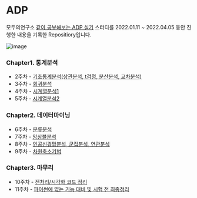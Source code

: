 # ADP

모두의연구소 [같이 공부해보는 ADP 실기](https://modulabs.co.kr/product/flip18th-5846-2021-12-10-082556/) 스터디를 2022.01.11 ~ 2022.04.05 동안 진행한 내용을 기록한 Repositiory입니다.

![image](https://user-images.githubusercontent.com/86636623/160516751-a653fa26-7a13-4710-b8d0-9fd722b8700b.png)


### Chapter1. 통계분석
- 2주차 - [기초통계분석(상관분석, t검정, 분산분석, 교차분석)](https://github.com/MinGyuGwon/ADP/blob/main/01_%EA%B8%B0%EC%B4%88%ED%86%B5%EA%B3%84%EB%B6%84%EC%84%9D(%EC%83%81%EA%B4%80%EB%B6%84%EC%84%9D%2C_t%EA%B2%80%EC%A0%95%2C_%EB%B6%84%EC%82%B0%EB%B6%84%EC%84%9D%2C_%EA%B5%90%EC%B0%A8%EB%B6%84%EC%84%9D).ipynb) 
- 3주차 - [회귀분석]()
- 4주차 - [시계열분석1]()
- 5주차 - [시계열분석2]()

### Chapter2. 데이터마이닝
- 6주차 - [분류분석]()
- 7주차 - [앙상블분석]()
- 8주차 - [인공신경망분석, 군집분석, 연관분석]()
- 9주차 - [차원축소기법]()

### Chapter3. 마무리
- 10주차 - [전처리/시각화 코드 정리]()
- 11주차 -  [파이썬에 없는 기능 대비 및 시험 전 최종정리]()
